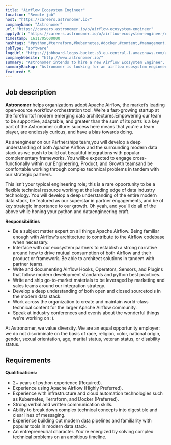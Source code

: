 ```yaml
---
title: "Airflow Ecosystem Engineer"
location: "Remote job"
host: "https://careers.astronomer.io/"
companyName: "Astronomer"
url: "https://careers.astronomer.io/o/airflow-ecosystem-engineer"
applyUrl: "https://careers.astronomer.io/o/airflow-ecosystem-engineer/c/new"
timestamp: 1611705600000
hashtags: "#python,#terraform,#kubernetes,#docker,#content,#management,#marketing,#operations,#sales"
jobType: "software"
logoUrl: "https://jobboard-logos-bucket.s3.eu-central-1.amazonaws.com/astronomer"
companyWebsite: "http://www.astronomer.io/"
summary: "Astronomer intends to hire a new Airflow Ecosystem Engineer. If you have 2+ years of python experience, consider applying."
summaryBackup: "Astronomer is looking for an airflow ecosystem engineer that has experience in: #python, #marketing, #terraform."
featured: 5
---
```


## Job description

**Astronomer** helps organizations adopt Apache Airflow, the market’s leading open-source workflow orchestration tool. We’re a fast-growing startup at the forefrontof modern emerging data architectures.Empowering our team to be supportive, adaptable, and greater than the sum of its parts is a key part of the Astronomer culture: success here means that you're a team player, are endlessly curious, and have a bias towards doing.

As anengineer on our Partnerships team,you will develop a deep understanding of both Apache Airflow and the surrounding modern data stack as we push to build out beautiful integrations with popular complementary frameworks. You willbe expected to engage cross-functionally within our Engineering, Product, and Growth teamsand be comfortable working through complex technical problems in tandem with our strategic partners.

This isn’t your typical engineering role; this is a rare opportunity to be a flexible technical resource working at the leading edge of data industry technology. You will develop a deep understanding of the entire modern data stack, be featured as our superstar in partner engagements, and be of key strategic importance to our growth. Oh yeah, and you'll do all of the above while honing your python and dataengineering craft.

**Responsibilities**

*   Be a subject matter expert on all things Apache Airflow. Being familiar enough with Airflow's architecture to contribute to the Airflow codebase when necessary.
*   Interface with our ecosystem partners to establish a strong narrative around how to drive mutual consumption of both Airflow and their product or framework. Be able to architect solutions in tandem with partner teams.
*   Write and documenting Airflow Hooks, Operators, Sensors, and Plugins that follow modern development standards and python best practices.
*   Write and ship go-to-market materials to be leveraged by marketing and sales teams around our integration strategy.
*   Develop a deep understanding of both open and closed sourcetools in the modern data stack.
*   Work across the organization to create and maintain world-class technical content for the larger Apache Airflow community.
*   Speak at industry conferences and events about the wonderful things we're working on :).

At Astronomer, we value diversity. We are an equal opportunity employer: we do not discriminate on the basis of race, religion, color, national origin, gender, sexual orientation, age, marital status, veteran status, or disability status.

## Requirements

**Qualifications:**

*   2+ years of python experience (Required).
*   Experience using Apache Airflow (Highly Preferred).
*   Experience with infrastructure and cloud automation technologies such as Kubernetes, Terraform, and Docker (Preferred).
*   Strong verbal and written communication skills.
*   Ability to break down complex technical concepts into digestible and clear lines of messaging.
*   Experience building out modern data pipelines and familiarity with popular tools in modern data stack.
*   An entrepreneurial character. You're energized by solving complex technical problems on an ambitious timeline.
